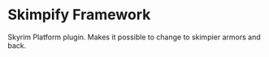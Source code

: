 # Skimpify Framework
Skyrim Platform plugin. Makes it possible to change to skimpier armors and back.
